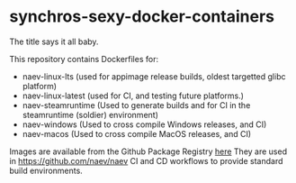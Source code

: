 # synchros-sexy-docker-containers
The title says it all baby.

This repository contains Dockerfiles for:

- naev-linux-lts (used for appimage release builds, oldest targetted glibc platform)
- naev-linux-latest (used for CI, and testing future platforms.)
- naev-steamruntime (Used to generate builds and for CI in the steamruntime (soldier) environment)
- naev-windows (Used to cross compile Windows releases, and CI)
- naev-macos (Used to cross compile MacOS releases, and CI)

Images are available from the Github Package Registry [here](https://github.com/users/ProjectSynchro/packages?repo_name=synchros-sexy-docker-containers)
They are used in https://github.com/naev/naev CI and CD workflows to provide standard build environments.
